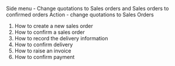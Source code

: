 Side menu - Change quotations to Sales orders and Sales orders to confirmed orders
Action - change quotations to Sales Orders

1. How to create a new sales order
2. How to confirm a sales order
3. How to record the delivery information
4. How to confirm delivery
5. How to raise an invoice
6. How to confirm payment